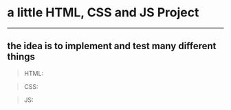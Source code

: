 # a little HTML, CSS and JS Project

---

## the idea is to implement and test many different things

>HTML:
> >

>  CSS:
> > 

> JS:
> > 